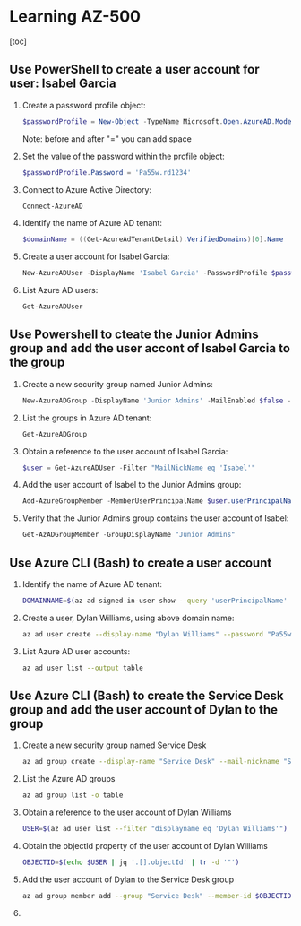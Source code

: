 # Learning AZ-500

[toc]

## Use PowerShell to create a user account for user: Isabel Garcia

1. Create a password profile object:

   ```powershell
   $passwordProfile = New-Object -TypeName Microsoft.Open.AzureAD.Model.PasswordProfile
   ```

   Note: before and after "=" you can add space

   

2. Set the value of the password within the profile object:

   ```powershell
   $passwordProfile.Password = 'Pa55w.rd1234'
   ```

   

3. Connect to Azure Active Directory:

   ```powershell
   Connect-AzureAD
   ```

   

4. Identify the name of Azure AD tenant:

   ```powershell
   $domainName = ((Get-AzureAdTenantDetail).VerifiedDomains)[0].Name
   ```

   

5. Create a user account for Isabel Garcia:

   ```powershell
   New-AzureADUser -DisplayName 'Isabel Garcia' -PasswordProfile $passwordProfile -UserPrincipalName "Isabel@$domainName" - AccountEnabled $true -MailNickName 'Isabel'
   ```

   

6. List Azure AD users:

   ```powershell
   Get-AzureADUser
   ```



## Use Powershell to cteate the Junior Admins group and add the user accont of Isabel Garcia to the group

1. Create a new security group named Junior Admins:

   ```powershell
   New-AzureADGroup -DisplayName 'Junior Admins' -MailEnabled $false -SecurityEnabled $true -MailNickName JuniorAdmins
   ```

   

2. List the groups in Azure AD tenant:

   ```powershell
   Get-AzureADGroup
   ```

   

3. Obtain a reference to the user account of Isabel Garcia:

   ```powershell
   $user = Get-AzureADUser -Filter "MailNickName eq 'Isabel'"
   ```

   

4. Add the user account of Isabel to the Junior Admins group:

   ```powershell
   Add-AzureGroupMember -MemberUserPrincipalName $user.userPrincipalName -TargetGroupDisplayName "Junior Admins"
   ```

   

5. Verify that the Junior Admins group contains the user account of Isabel:

   ```powershell
   Get-AzADGroupMember -GroupDisplayName "Junior Admins"
   ```



## Use Azure CLI (Bash) to create a user account

1. Identify the name of Azure AD tenant:

   ```bash
   DOMAINNAME=$(az ad signed-in-user show --query 'userPrincipalName' | cut -d '@' -f 2 | sed 's/\"//')
   ```

   

2. Create a user, Dylan Williams, using above domain name:

   ```bash
   az ad user create --display-name "Dylan Williams" --password "Pa55w.rd1234" --user-principal-name Dylan@DOMAINNAME
   ```

   

3. List Azure AD user accounts:

   ```bash
   az ad user list --output table
   ```

   

## Use Azure CLI (Bash) to create the Service Desk group and add the user account of Dylan to the group

1. Create a new security group named Service Desk

   ```bash
   az ad group create --display-name "Service Desk" --mail-nickname "ServiceDesk"
   ```

   

2. List the Azure AD groups

   ```bash
   az ad group list -o table
   ```

   

3. Obtain a reference to the user account of Dylan Williams

   ```bash
   USER=$(az ad user list --filter "displayname eq 'Dylan Williams'")
   ```

   

4. Obtain the objectId property of the user account of Dylan Williams

   ```bash
   OBJECTID=$(echo $USER | jq '.[].objectId' | tr -d '"')
   ```

   

5. Add the user account of Dylan to the Service Desk group

   ```bash
   az ad group member add --group "Service Desk" --member-id $OBJECTID
   ```

   

6. 

